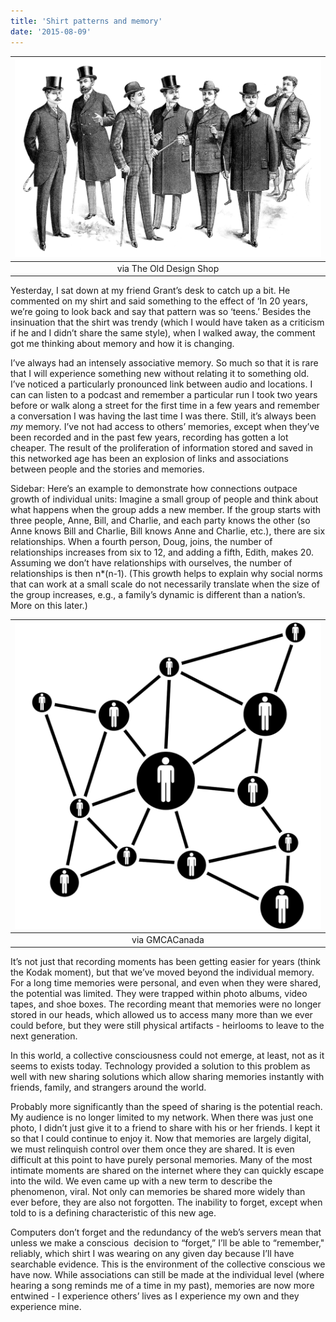 ```yaml
---
title: 'Shirt patterns and memory'
date: '2015-08-09'
---
```


| ![](./OldDesignShop_ONeillCatalogueMensClothingBW.jpg) |
|:---:|
| via The Old Design Shop |

Yesterday, I sat down at my friend Grant’s desk to catch up a bit. He commented on my shirt and said something to the effect of ‘In 20 years, we’re going to look back and say that pattern was so ‘teens.’ Besides the insinuation that the shirt was trendy (which I would have taken as a criticism if he and I didn’t share the same style), when I walked away, the comment got me thinking about memory and how it is changing. 

I’ve always had an intensely associative memory. So much so that it is rare that I will experience something new without relating it to something old. I’ve noticed a particularly pronounced link between audio and locations. I can can listen to a podcast and remember a particular run I took two years before or walk along a street for the first time in a few years and remember a conversation I was having the last time I was there. Still, it’s always been *my* memory. I’ve not had access to others’ memories, except when they’ve been recorded and in the past few years, recording has gotten a lot cheaper. The result of the proliferation of information stored and saved in this networked age has been an explosion of links and associations between people and the stories and memories. 

Sidebar: Here’s an example to demonstrate how connections outpace growth of individual units: Imagine a small group of people and think about what happens when the group adds a new member. If the group starts with three people, Anne, Bill, and Charlie, and each party knows the other (so Anne knows Bill and Charlie, Bill knows Anne and Charlie, etc.), there are six relationships. When a fourth person, Doug, joins, the number of relationships increases from six to 12, and adding a fifth, Edith, makes 20. Assuming we don’t have relationships with ourselves, the number of relationships is then n*(n-1). (This growth helps to explain why social norms that can work at a small scale do not necessarily translate when the size of the group increases, e.g., a family’s dynamic is different than a nation’s. More on this later.)

| ![](./icon_54121.png) |
|:---:|
| via GMCACanada |

It’s not just that recording moments has been getting easier for years (think the Kodak moment), but that we’ve moved beyond the individual memory. For a long time memories were personal, and even when they were shared, the potential was limited. They were trapped within photo albums, video tapes, and shoe boxes. The recording meant that memories were no longer stored in our heads, which allowed us to access many more than we ever could before, but they were still physical artifacts - heirlooms to leave to the next generation. 
 
In this world, a collective consciousness could not emerge, at least, not as it seems to exists today. Technology provided a solution to this problem as well with new sharing solutions which allow sharing memories instantly with friends, family, and strangers around the world. 

Probably more significantly than the speed of sharing is the potential reach. My audience is no longer limited to my network. When there was just one photo, I didn’t just give it to a friend to share with his or her friends. I kept it so that I could continue to enjoy it. Now that memories are largely digital, we must relinquish control over them once they are shared. It is even difficult at this point to have purely personal memories. Many of the most intimate moments are shared on the internet where they can quickly escape into the wild. We even came up with a new term to describe the phenomenon, viral. Not only can memories be shared more widely than ever before, they are also not forgotten. The inability to forget, except when told to is a defining characteristic of this new age. 

Computers don’t forget and the redundancy of the web’s servers mean that unless we make a conscious  decision to “forget,” I’ll be able to “remember," reliably, which shirt I was wearing on any given day because I’ll have searchable evidence. This is the environment of the collective conscious we have now. While associations can still be made at the individual level (where hearing a song reminds me of a time in my past), memories are now more entwined - I experience others’ lives as I experience my own and they experience mine.